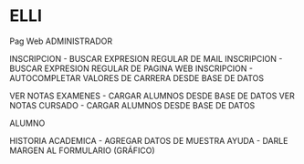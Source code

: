 # ELLI
Pag Web
ADMINISTRADOR

INSCRIPCION - BUSCAR EXPRESION REGULAR DE MAIL
INSCRIPCION - BUSCAR EXPRESION REGULAR DE PAGINA WEB
INSCRIPCION - AUTOCOMPLETAR VALORES DE CARRERA DESDE BASE DE DATOS

VER NOTAS EXAMENES - CARGAR ALUMNOS DESDE BASE DE DATOS
VER NOTAS CURSADO - CARGAR ALUMNOS DESDE BASE DE DATOS

ALUMNO

HISTORIA ACADEMICA - AGREGAR DATOS DE MUESTRA
AYUDA - DARLE MARGEN AL FORMULARIO (GRÁFICO)
